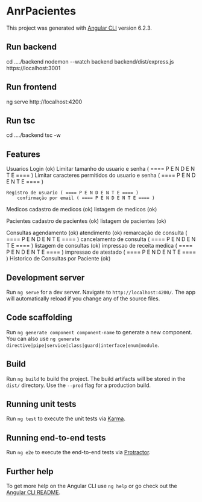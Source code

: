 # AnrPacientes

This project was generated with [Angular CLI](https://github.com/angular/angular-cli) version 6.2.3.


## Run backend

cd ..../backend
nodemon --watch backend backend/dist/express.js
https://localhost:3001


## Run frontend

ng serve
http://localhost:4200


## Run tsc

cd ..../backend
tsc -w


## Features

Usuarios
	Login (ok)
		Limitar tamanho do usuario e senha ( ==== P E N D E N T E ==== )
		Limitar caracteres permitidos do usuario e senha ( ==== P E N D E N T E ==== )

	Registro de usuario ( ==== P E N D E N T E ==== )
		confirmação por email ( ==== P E N D E N T E ==== )

Medicos
	cadastro de medicos (ok)
	listagem de medicos (ok)

Pacientes
	cadastro de pacientes (ok)
	listagem de pacientes (ok)

Consultas
	agendamento (ok)
	atendimento (ok)
	remarcação de consulta ( ==== P E N D E N T E ==== )
	cancelamento de consulta ( ==== P E N D E N T E ==== )
	listagem de consultas (ok)
	impressao de receita medica ( ==== P E N D E N T E ==== )
	impressao de atestado ( ==== P E N D E N T E ==== )
	Historico de Consultas por Paciente (ok)


## Development server

Run `ng serve` for a dev server. Navigate to `http://localhost:4200/`. The app will automatically reload if you change any of the source files.

## Code scaffolding

Run `ng generate component component-name` to generate a new component. You can also use `ng generate directive|pipe|service|class|guard|interface|enum|module`.

## Build

Run `ng build` to build the project. The build artifacts will be stored in the `dist/` directory. Use the `--prod` flag for a production build.

## Running unit tests

Run `ng test` to execute the unit tests via [Karma](https://karma-runner.github.io).

## Running end-to-end tests

Run `ng e2e` to execute the end-to-end tests via [Protractor](http://www.protractortest.org/).

## Further help

To get more help on the Angular CLI use `ng help` or go check out the [Angular CLI README](https://github.com/angular/angular-cli/blob/master/README.md).
